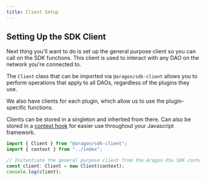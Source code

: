```yaml
---
title: Client Setup
---
```


## Setting Up the SDK Client

Next thing you'll want to do is set up the general purpose client so you can call on the SDK functions. This client is used to interact with any DAO on the network you're connected to.

The `Client` class that can be imported via `@aragon/sdk-client` allows you to perform operations that apply to all DAOs, regardless of the plugins they use.

We also have clients for each plugin, which allow us to use the plugin-specific functions.

Clients can be stored in a singleton and inherited from there. Can also be stored in a [context hook](https://www.freecodecamp.org/news/react-context-for-beginners/) for easier use throughout your Javascript framework.

```ts
import { Client } from "@aragon/sdk-client";
import { context } from "../index";

// Instantiate the general purpose client from the Aragon OSx SDK context.
const client: Client = new Client(context);
console.log(client);
```


